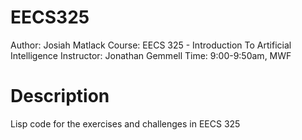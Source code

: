 EECS325
=======
Author: Josiah Matlack
Course: EECS 325 - Introduction To Artificial Intelligence
Instructor: Jonathan Gemmell
Time: 9:00-9:50am, MWF

Description
===========
Lisp code for the exercises and challenges in EECS 325
